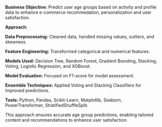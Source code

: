 **Business Objective:** Predict user age groups based on activity and profile data to enhance e-commerce recommedation, personalization and user satisfaction.

**Approach:**

**Data Preprocessing:** Cleaned data, handled missing values, outliers, and skewness.

**Feature Engineering:** Transformed categorical and numerical features.

**Models Used:** Decision Tree, Random Forest, Gradient Boosting, Stacking, Voting, Logistic Regression, and XGBoost.

**Model Evaluation:** Focused on F1-score for model assessment.

**Ensemble Techniques:** Applied Voting and Stacking Classifiers for improved predictions.

**Tools:**
Python, Pandas, Scikit-Learn, Matplotlib, Seaborn, PowerTransformer, StratifiedShuffleSplit.

This approach ensures accurate age group predictions, enabling tailored content and recommendations to enhance user satisfaction.
